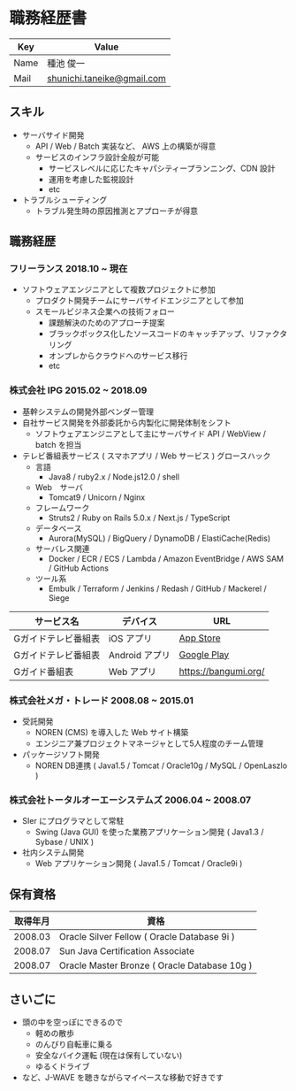 # 職務経歴書

| Key | Value |
| ------------- | ------------- |
| Name | 種池 俊一 |
| Mail | shunichi.taneike@gmail.com |


## スキル
- サーバサイド開発
  - API / Web / Batch 実装など、 AWS 上の構築が得意
  - サービスのインフラ設計全般が可能
    - サービスレベルに応じたキャパシティープランニング、CDN 設計
    - 運用を考慮した監視設計
    - etc
- トラブルシューティング
  - トラブル発生時の原因推測とアプローチが得意

## 職務経歴

### フリーランス 2018.10 ~ 現在
- ソフトウェアエンジニアとして複数プロジェクトに参加
  - プロダクト開発チームにサーバサイドエンジニアとして参加
  - スモールビジネス企業への技術フォロー
    - 課題解決のためのアプローチ提案
    - ブラックボックス化したソースコードのキャッチアップ、リファクタリング
    - オンプレからクラウドへのサービス移行
    - etc

### 株式会社 IPG 2015.02 ~ 2018.09
- 基幹システムの開発外部ベンダー管理
- 自社サービス開発を外部委託から内製化に開発体制をシフト
  - ソフトウェアエンジニアとして主にサーバサイド API / WebView / batch を担当
- テレビ番組表サービス ( スマホアプリ / Web サービス ) グロースハック
  - 言語
    - Java8 / ruby2.x / Node.js12.0 / shell
  - Web　サーバ
    - Tomcat9 / Unicorn / Nginx
  - フレームワーク
    - Struts2 / Ruby on Rails 5.0.x / Next.js / TypeScript
  - データベース
    - Aurora(MySQL) / BigQuery / DynamoDB / ElastiCache(Redis)
  - サーバレス関連
    - Docker / ECR / ECS / Lambda / Amazon EventBridge / AWS SAM / GitHub Actions
  - ツール系
    - Embulk / Terraform / Jenkins / Redash / GitHub / Mackerel / Siege

    
| サービス名 | デバイス | URL |
| ------------- | ------------- | ------------- |
| Gガイドテレビ番組表 | iOS アプリ  | [App Store](https://apps.apple.com/jp/app/g%E3%82%AC%E3%82%A4%E3%83%89%E3%83%86%E3%83%AC%E3%83%93%E7%95%AA%E7%B5%84%E8%A1%A8/id543128311) |
| Gガイドテレビ番組表 | Android アプリ | [Google Play](https://play.google.com/store/apps/details?id=jp.co.ipg.gguide&hl=ja&gl=US)  |
| Gガイド番組表 | Web アプリ | https://bangumi.org/ |


<div style="width:20px">  </div>
<div style="width:20px">  </div>


### 株式会社メガ・トレード 2008.08 ~ 2015.01

- 受託開発
  - NOREN (CMS) を導入した Web サイト構築
  - エンジニア兼プロジェクトマネージャとして5人程度のチーム管理
- パッケージソフト開発
  - NOREN DB連携  ( Java1.5 / Tomcat / Oracle10g / MySQL / OpenLaszlo )

### 株式会社トータルオーエーシステムズ 2006.04 ~ 2008.07

- SIer にプログラマとして常駐
  - Swing (Java GUI) を使った業務アプリケーション開発 ( Java1.3 / Sybase / UNIX )
- 社内システム開発
  - Web アプリケーション開発 ( Java1.5 / Tomcat / Oracle9i )


## 保有資格

| 取得年月 | 資格 |
| ------------- | ------------- |
| 2008.03  | Oracle Silver Fellow ( Oracle Database 9i )  |
| 2008.07  | Sun Java Certification Associate  |
| 2008.07  | Oracle Master Bronze ( Oracle Database 10g )  |

## さいごに

- 頭の中を空っぽにできるので
  - 軽めの散歩
  - のんびり自転車に乗る
  - 安全なバイク運転 (現在は保有していない)
  - ゆるくドライブ
- など、J-WAVE を聴きながらマイペースな移動で好きです
